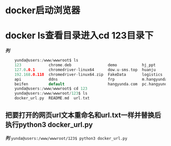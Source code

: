 # docker启动浏览器
# docker      ls查看目录进入cd 123目录下

***列***
```c
    yunda@users:/www/wwwroot$ ls
    123            chrome.deb                demo           hj_ppt            TiktokService
    127.0.0.1      chromedriver-linux64      dow.u-sms.top  huanju
    192.168.0.118  chromedriver-linux64.zip  FakeData       logistics
    api            ddns                      frp            m.hangyunda.com
    beifen         default                   hangyunda.com  pc.hangyunda.com
    yunda@users:/www/wwwroot$ cd 123
    yunda@users:/www/wwwroot/123$ ls
    docker_url.py  README.md  url.txt
```

## 把要打开的网页url文本重命名和url.txt一样并替换后执行python3 docker_url.py

***列***
`yunda@users:/www/wwwroot/123$ python3 docker_url.py`



